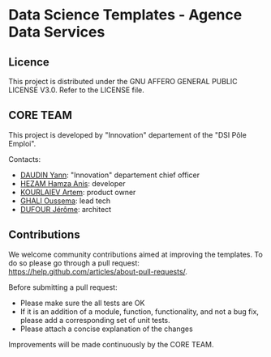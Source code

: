 # Data Science Templates - Agence Data Services

## Licence

This project is distributed under the GNU AFFERO GENERAL PUBLIC LICENSE V3.0. Refer to the LICENSE file.

## CORE TEAM

This project is developed by "Innovation" departement of the "DSI Pôle Emploi".

Contacts:
- [DAUDIN Yann](mailto:yann.daudin@pole-emploi.fr): "Innovation" departement chief officer
- [HEZAM Hamza Anis](mailto:hamza-anis.hezam@pole-emploi.fr): developer
- [KOURLAIEV Artem](mailto:artem.kourlaiev-ext@pole-emploi.fr): product owner
- [GHALI Oussema](mailto:oussema.ghali-ext@pole-emploi.fr): lead tech
- [DUFOUR Jérôme](mailto:jean-marc.dufour-ext@pole-emploi.fr): architect

## Contributions

We welcome community contributions aimed at improving the templates. To do so please go through a pull request: https://help.github.com/articles/about-pull-requests/.

Before submitting a pull request:
- Please make sure the all tests are OK
- If it is an addition of a module, function, functionality, and not a bug fix, please add a corresponding set of unit tests.
- Please attach a concise explanation of the changes

Improvements will be made continuously by the CORE TEAM.

